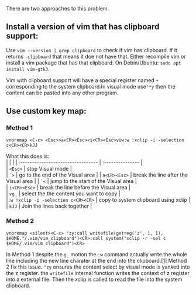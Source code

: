 There are two approaches to this problem.

## Install a version of vim that has clipboard support:
Use `vim --version | grep clipboard` to check if vim has clipboard. If it returns `-clipboard` that means it doe not have that. Either recompile vim or install a vim package that has that clipboard. On Debin/Ubuntu: `sudo apt install vim-gtk3`.

Vim with clipboard support will have a special register named `+` corresponding to the system clipboard.In visual mode use`"*y` then the content can be pasted into any other program.


## Use custom key map:

### Method 1
```vim
vnoremap <C-c> <Esc>>a<CR><Esc><i<CR><Esc>viw:w !xclip -i -selection c<CR><CR>kJJ
```
What this does is:  
| | |
| :--------------------------------- | :--------------- |  
| `<Esc>`                            | stop Visual mode |  
| `` `> ``                           | go to the end of the Visual area |
| `a<CR><Esc>`                       | break the line after the Visual area | 
| `` `< ``		                       | jump to the start of the Visual area |  
| `i<CR><Esc>`                       | break the line before the Visual area |  
| `vg_`				                       | select the the content you want to copy |   
|`:w !xclip -i -selection c<CR><CR>` | copy to system clipboard using xclip |  
| `kJJ`					                     | Join the lines back together |  

### Method 2
```vim
vnoremap <silent><C-c> "zy:call writefile(getreg('z', 1, 1), $HOME."/.vim/vim_clipboard")<CR>:call system("xclip -r -sel c $HOME/.vim/vim_clipboard")<CR>
```
In Method 1 despite the `g_` motion the `:w` command actually write the whole line including the new line charater at the end into the clipboard.[[1]] Method 2 fix this issue. `"zy` ensures the content select by visual mode is yanked into the z register. the `writefile` internal function writes the context of z register into a external file. Then the xclip is called to read the file into the system clipboard. 

[1]: https://vimhelp.org/visual.txt.html#visual-examples
